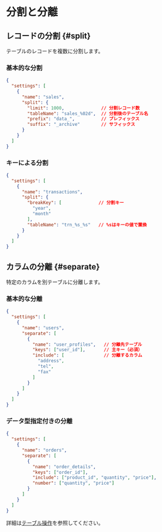 # 分割と分離

## レコードの分割 {#split}

テーブルのレコードを複数に分割します。

### 基本的な分割
```json
{
  "settings": [
    {
      "name": "sales",
      "split": {
        "limit": 1000,              // 分割レコード数
        "tableName": "sales_%02d",  // 分割後のテーブル名
        "prefix": "data_",          // プレフィックス
        "suffix": "_archive"        // サフィックス
      }
    }
  ]
}
```

### キーによる分割
```json
{
  "settings": [
    {
      "name": "transactions",
      "split": {
        "breakKey": [              // 分割キー
          "year",
          "month"
        ],
        "tableName": "trn_%s_%s"   // %sはキーの値で置換
      }
    }
  ]
}
```

## カラムの分離 {#separate}

特定のカラムを別テーブルに分離します。

### 基本的な分離
```json
{
  "settings": [
    {
      "name": "users",
      "separate": [
        {
          "name": "user_profiles",   // 分離先テーブル
          "keys": ["user_id"],       // 主キー（必須）
          "include": [               // 分離するカラム
            "address",
            "tel",
            "fax"
          ]
        }
      ]
    }
  ]
}
```

### データ型指定付きの分離
```json
{
  "settings": [
    {
      "name": "orders",
      "separate": [
        {
          "name": "order_details",
          "keys": ["order_id"],
          "include": ["product_id", "quantity", "price"],
          "number": ["quantity", "price"]
        }
      ]
    }
  ]
}
```

詳細は[テーブル操作](06-operations.md)を参照してください。